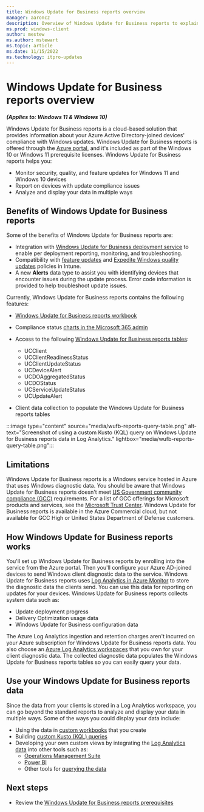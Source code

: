 ```yaml
---
title: Windows Update for Business reports overview
manager: aaroncz
description: Overview of Windows Update for Business reports to explain what it's used for and the cloud services it relies on.
ms.prod: windows-client
author: mestew
ms.author: mstewart
ms.topic: article
ms.date: 11/15/2022
ms.technology: itpro-updates
---
```


# Windows Update for Business reports overview
<!--37063317, 30141258, 37063041-->
***(Applies to: Windows 11 & Windows 10)***

Windows Update for Business reports is a cloud-based solution that provides information about your Azure Active Directory-joined devices' compliance with Windows updates. Windows Update for Business reports is offered through the [Azure portal](https://portal.azure.com), and it's included as part of the Windows 10 or Windows 11 prerequisite licenses. Windows Update for Business reports helps you:

- Monitor security, quality, and feature updates for Windows 11 and Windows 10 devices
- Report on devices with update compliance issues
- Analyze and display your data in multiple ways


## Benefits of Windows Update for Business reports

Some of the benefits of Windows Update for Business reports are:

- Integration with [Windows Update for Business deployment service](deployment-service-overview.md) to enable per deployment reporting, monitoring, and troubleshooting.
- Compatibility with [feature updates](/mem/intune/protect/windows-10-feature-updates) and [Expedite Windows quality updates](/mem/intune/protect/windows-10-expedite-updates) policies in Intune.
- A new **Alerts** data type to assist you with identifying devices that encounter issues during the update process. Error code information is provided to help troubleshoot update issues.

Currently, Windows Update for Business reports contains the following features:

- [Windows Update for Business reports workbook](wufb-reports-workbook.md)
- Compliance status [charts in the Microsoft 365 admin](wufb-reports-admin-center.md)
- Access to the following [Windows Update for Business reports tables](wufb-reports-schema.md):
    - UCClient
    - UCClientReadinessStatus
    - UCClientUpdateStatus
    - UCDeviceAlert
    - UCDOAggregatedStatus
    - UCDOStatus
    - UCServiceUpdateStatus
    - UCUpdateAlert

- Client data collection to populate the Windows Update for Business reports tables

:::image type="content" source="media/wufb-reports-query-table.png" alt-text="Screenshot of using a custom Kusto (KQL) query on Windows Update for Business reports data in Log Analytics." lightbox="media/wufb-reports-query-table.png":::

## Limitations

Windows Update for Business reports is a Windows service hosted in Azure that uses Windows diagnostic data. You should be aware that Windows Update for Business reports doesn't meet [US Government community compliance (GCC)](/office365/servicedescriptions/office-365-platform-service-description/office-365-us-government/gcc#us-government-community-compliance) requirements. For a list of GCC offerings for Microsoft products and services, see the [Microsoft Trust Center](/compliance/regulatory/offering-home). Windows Update for Business reports is available in the Azure Commercial cloud, but not available for GCC High or United States Department of Defense customers.


## How Windows Update for Business reports works

You'll set up Windows Update for Business reports by enrolling into the service from the Azure portal. Then you'll configure your Azure AD-joined devices to send Windows client diagnostic data to the service. Windows Update for Business reports uses [Log Analytics in Azure Monitor](/azure/azure-monitor/logs/log-analytics-overview) to store the diagnostic data the clients send. You can use this data for reporting on updates for your devices. Windows Update for Business reports collects system data such as:

- Update deployment progress
- Delivery Optimization usage data
- Windows Update for Business configuration data

The Azure Log Analytics ingestion and retention charges aren't incurred on your Azure subscription for Windows Update for Business reports data. You also choose an [Azure Log Analytics workspaces](/azure/azure-monitor/logs/log-analytics-overview) that you own for your client diagnostic data. The collected diagnostic data populates the Windows Update for Business reports tables so you can easily query your data.

## Use your Windows Update for Business reports data

Since the data from your clients is stored in a Log Analytics workspace, you can go beyond the standard reports to analyze and display your data in multiple ways. Some of the ways you could display your data include:

- Using the data in [custom workbooks](/azure/azure-monitor/visualize/workbooks-overview) that you create
- Building [custom Kusto (KQL) queries](/azure/azure-monitor/logs/log-query-overview)
- Developing your own custom views by integrating the [Log Analytics data](/azure/azure-monitor/visualize/tutorial-logs-dashboards) into other tools such as:
   - [Operations Management Suite](/azure/azure-monitor/agents/om-agents)
   - [Power BI](/azure/azure-monitor/logs/log-powerbi)
   - Other tools for [querying the data](/azure/azure-monitor/logs/log-query-overview)



## Next steps

- Review the [Windows Update for Business reports prerequisites](wufb-reports-prerequisites.md)
